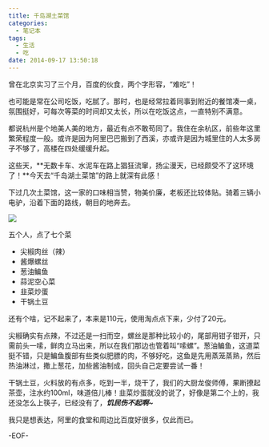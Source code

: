 ```yaml
---
title: 千岛湖土菜馆
categories:
  - 笔记本
tags:
  - 生活
  - 吃
date: 2014-09-17 13:50:18
---
```


曾在北京实习了三个月，百度的伙食，两个字形容，“难吃”！

也可能是常在公司吃饭，吃腻了。那时，也是经常拉着同事到附近的餐馆凑一桌，氛围挺好，可每次等菜的时间却又太长，所以在吃饭这点，一直特别不满意。

都说杭州是个地美人美的地方，最近有点不敢苟同了。我住在余杭区，前些年这里繁荣程度一般。或许是因为阿里巴巴搬到了西溪，亦或许是因为城里住的人太多房子不够了，高楼在四处缓缓升起。

这些天，**无数卡车、水泥车在路上猖狂流窜，扬尘漫天，已经颇受不了这环境了！**今天去“千岛湖土菜馆”的路上就深有此感！

下过几次土菜馆，这一家的口味相当赞，物美价廉，老板还比较体贴。骑着三辆小电驴，沿着下面的路线，朝目的地奔去。

![](http://barretlee.com/life/content/images/2014/Sep/1.JPG)

五个人，点了七个菜

*   尖椒肉丝（辣）
*   酱爆螺丝
*   葱油鳊鱼
*   蒜泥空心菜
*   韭菜炒蛋
*   干锅土豆

还有个啥，记不起来了，本来是110元，使用淘点点下来，少付了20元。

尖椒确实有点辣，不过还是一扫而空，螺丝是那种比较小的，尾部用钳子钳开，只需前头一嗦，鲜肉立马出来，所以在我们那边也管着叫“嗦螺”。葱油鳊鱼，这道菜挺不错，只是鳊鱼腹部有些类似肥膘的肉，不够好吃，这鱼是先用蒸笼蒸熟，然后热油淋过，撒上葱花，加些酱油制成，回头自己定要尝试一番！

干锅土豆，火料放的有点多，吃到一半，烧干了，我们的大厨龙俊师傅，果断撩起茶壶，注水约100ml，味道倍儿棒！韭菜炒蛋就没的说了，好像是第二个上的，我还没怎么上筷子，已经没有了，**_饥民伤不起啊~_**

我只是想表达，阿里的食堂和周边比百度好很多，仅此而已。

-EOF-